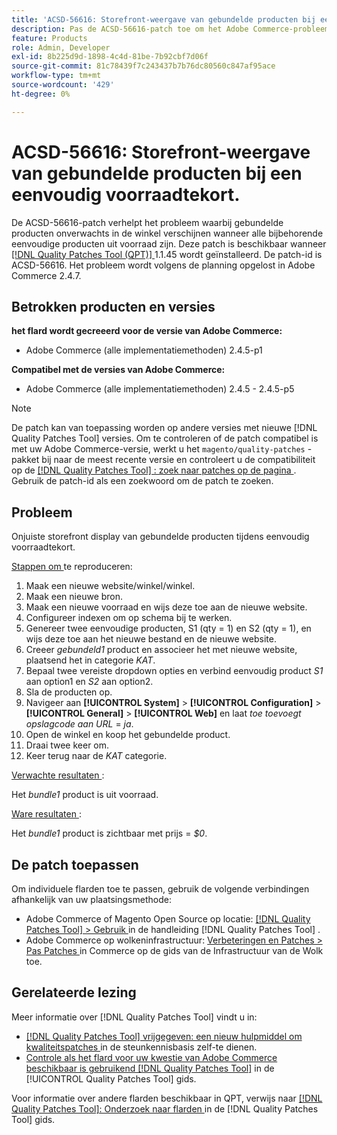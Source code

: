 ```yaml
---
title: 'ACSD-56616: Storefront-weergave van gebundelde producten bij een eenvoudig voorraadtekort'
description: Pas de ACSD-56616-patch toe om het Adobe Commerce-probleem op te lossen, waarbij gebundelde producten onverwachts in de winkel verschijnen wanneer alle bijbehorende eenvoudige producten uit voorraad zijn.
feature: Products
role: Admin, Developer
exl-id: 8b225d9d-1898-4c4d-81be-7b92cbf7d06f
source-git-commit: 81c78439f7c243437b7b76dc80560c847af95ace
workflow-type: tm+mt
source-wordcount: '429'
ht-degree: 0%

---
```


# ACSD-56616: Storefront-weergave van gebundelde producten bij een eenvoudig voorraadtekort.

De ACSD-56616-patch verhelpt het probleem waarbij gebundelde producten onverwachts in de winkel verschijnen wanneer alle bijbehorende eenvoudige producten uit voorraad zijn. Deze patch is beschikbaar wanneer [[!DNL Quality Patches Tool (QPT)] ](https://experienceleague.adobe.com/nl/docs/commerce-knowledge-base/kb/announcements/commerce-announcements/magento-quality-patches-released-new-tool-to-self-serve-quality-patches) 1.1.45 wordt geïnstalleerd. De patch-id is ACSD-56616. Het probleem wordt volgens de planning opgelost in Adobe Commerce 2.4.7.

## Betrokken producten en versies

**het flard wordt gecreeerd voor de versie van Adobe Commerce:**

* Adobe Commerce (alle implementatiemethoden) 2.4.5-p1

**Compatibel met de versies van Adobe Commerce:**

* Adobe Commerce (alle implementatiemethoden) 2.4.5 - 2.4.5-p5

>[!NOTE]
>
>De patch kan van toepassing worden op andere versies met nieuwe [!DNL Quality Patches Tool] versies. Om te controleren of de patch compatibel is met uw Adobe Commerce-versie, werkt u het `magento/quality-patches` -pakket bij naar de meest recente versie en controleert u de compatibiliteit op de [[!DNL Quality Patches Tool] : zoek naar patches op de pagina ](https://experienceleague.adobe.com/tools/commerce-quality-patches/index.html?lang=nl-NL) . Gebruik de patch-id als een zoekwoord om de patch te zoeken.

## Probleem

Onjuiste storefront display van gebundelde producten tijdens eenvoudig voorraadtekort.

<u> Stappen om </u> te reproduceren:

1. Maak een nieuwe website/winkel/winkel.
1. Maak een nieuwe bron.
1. Maak een nieuwe voorraad en wijs deze toe aan de nieuwe website.
1. Configureer indexen om op schema bij te werken.
1. Genereer twee eenvoudige producten, S1 (qty = 1) en S2 (qty = 1), en wijs deze toe aan het nieuwe bestand en de nieuwe website.
1. Creeer *gebundeld1* product en associeer het met nieuwe website, plaatsend het in categorie *KAT*.
1. Bepaal twee vereiste dropdown opties en verbind eenvoudig product *S1* aan option1 en *S2* aan option2.
1. Sla de producten op.
1. Navigeer aan **[!UICONTROL System]** > **[!UICONTROL Configuration]** > **[!UICONTROL General]** > **[!UICONTROL Web]** en laat *toe toevoegt opslagcode aan URL* = *ja*.
1. Open de winkel en koop het gebundelde product.
1. Draai twee keer om.
1. Keer terug naar de *KAT* categorie.

<u> Verwachte resultaten </u>:

Het *bundle1* product is uit voorraad.

<u> Ware resultaten </u>:

Het *bundle1* product is zichtbaar met prijs = *$0*.

## De patch toepassen

Om individuele flarden toe te passen, gebruik de volgende verbindingen afhankelijk van uw plaatsingsmethode:

* Adobe Commerce of Magento Open Source op locatie: [[!DNL Quality Patches Tool]  > Gebruik ](/help/tools/quality-patches-tool/usage.md) in de handleiding [!DNL Quality Patches Tool] .
* Adobe Commerce op wolkeninfrastructuur: [ Verbeteringen en Patches > Pas Patches ](https://experienceleague.adobe.com/docs/commerce-cloud-service/user-guide/develop/upgrade/apply-patches.html?lang=nl-NL) in Commerce op de gids van de Infrastructuur van de Wolk toe.

## Gerelateerde lezing

Meer informatie over [!DNL Quality Patches Tool] vindt u in:

* [[!DNL Quality Patches Tool]  vrijgegeven: een nieuw hulpmiddel om kwaliteitspatches ](https://experienceleague.adobe.com/nl/docs/commerce-knowledge-base/kb/announcements/commerce-announcements/magento-quality-patches-released-new-tool-to-self-serve-quality-patches) in de steunkennisbasis zelf-te dienen.
* [ Controle als het flard voor uw kwestie van Adobe Commerce beschikbaar is gebruikend  [!DNL Quality Patches Tool]](/help/tools/quality-patches-tool/patches-available-in-qpt/check-patch-for-magento-issue-with-magento-quality-patches.md) in de [!UICONTROL Quality Patches Tool] gids.


Voor informatie over andere flarden beschikbaar in QPT, verwijs naar [[!DNL Quality Patches Tool]: Onderzoek naar flarden ](https://experienceleague.adobe.com/tools/commerce-quality-patches/index.html?lang=nl-NL) in de [!DNL Quality Patches Tool] gids.
